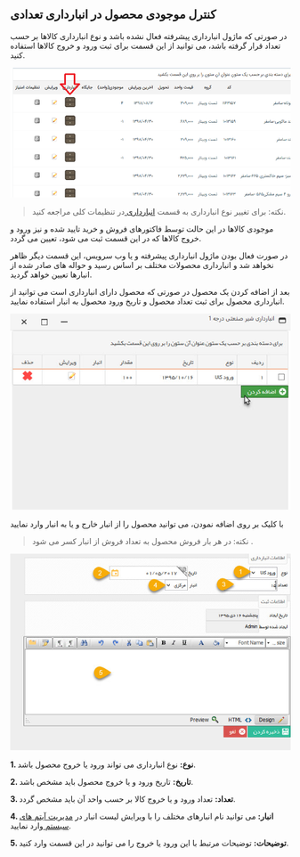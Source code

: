 ## کنترل موجودی محصول در انبارداری تعدادی



در صورتی که ماژول انبارداری پیشرفته فعال نشده باشد و نوع انبارداری کالاها بر حسب تعداد قرار گرفته باشد، می توانید از این قسمت برای ثبت ورود و خروج کالاها استفاده کنید.

![](ProduceManagement55.png)

> نکته: برای تغییر نوع انبارداری به قسمت [انبارداری ](https://github.com/1stco/PayamGostarDocs/blob/master/help%202.5.4/Settings/General-settings/inventory/inventory.md) در تنظیمات کلی مراجعه کنید.

موجودی کالاها در این حالت توسط فاکتورهای فروش و خرید تایید شده و نیز ورود و خروج کالاها که در این قسمت ثبت می شود، تعیین می گردد.

در صورت فعال بودن ماژول انبارداری پیشرفته و یا وب سرویس، این قسمت دیگر ظاهر نخواهد شد و انبارداری محصولات مختلف بر اساس رسید و حواله های صادر شده از انبارها تعیین خواهد گردید.

بعد از اضافه کردن یک محصول در صورتی که محصول دارای انبارداری است می توانید از انبارداری محصول برای ثبت تعداد محصول و تاریخ ورود محصول به انبار استفاده نمایید.

![](1.png)

با کلیک بر روی اضافه نمودن، می توانید محصول را از انبار خارج و یا به انبار وارد نمایید

> نکته:  در هر بار فروش محصول به تعداد فروش از انبار کسر می شود .

![](ProduceManagement6.jpg)

**1. نوع:** نوع انبارداری می تواند ورود یا خروج محصول باشد.

**2. تاریخ:** تاریخ ورود و یا خروج  محصول باید مشخص باشد.

**3. تعداد:** تعداد ورود و یا خروج کالا بر حسب واحد آن باید مشخص گردد.

**4. انبار:** می توانید نام انبارهای مختلف را با ویرایش لیست انبار در [مدیریت آیتم های سیستم ](https://github.com/1stco/PayamGostarDocs/blob/master/help%202.5.4/Settings/General-settings/inventory/inventory.md) وارد نمایید.

**5. توضیحات:** توضیحات مرتبط با این ورود یا خروج را می توانید در این قسمت وارد کنید.


